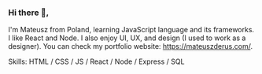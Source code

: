 ### Hi there 👋,

I'm Mateusz from Poland, learning JavaScript language and its frameworks. I like React and Node. I also enjoy UI, UX, and design (I used to work as a designer). You can check my portfolio website: https://mateuszderus.com/.

Skills: HTML / CSS / JS / React / Node / Express / SQL
